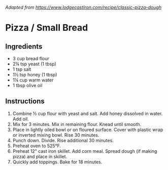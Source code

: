 *Adapted from https://www.lodgecastiron.com/recipe/classic-pizza-dough*

# Pizza / Small Bread

## Ingredients
 - 3 cup bread flour
 - 2¼ tsp yeast (1 tbsp)
 - 1 tsp salt
 - 1½ tsp honey (1 tbsp)
 - 1¼ cup warm water
 - 1 tbsp olive oil

## Instructions

 1. Combine ½ cup flour with yeast and salt. Add honey dissolved in water. Add oil.
 2. Mix for 3 minutes. Mix in remaining flour. Knead until smooth.
 3. Place in lightly oiled bowl or on floured surface. Cover with plastic wrap or inverted mixing bowl. Rise 30 minutes.
 4. Punch down. Divide. Rise additional 30 minutes.
 5. Preheat oven to 525°F.
 6. Preheat 12" cast iron skillet. Add corn meal. Spread dough (if making pizza) and place in skillet.
 7. Quickly add toppings. Bake for 18 minutes.

